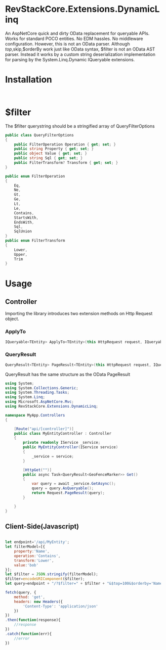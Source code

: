 # RevStackCore.Extensions.DynamicLinq

An AspNetCore quick and dirty OData replacement for queryable APIs. Works for standard POCO entities. No EDM hassles. No middleware configuration.
However, this is not an OData parser. Although $top,$skip,$orderBy work just like OData syntax, $filter is not an OData AST parser. Instead it works by a custom string deserialization implementation for parsing by the System.Linq.Dynamic IQueryable extensions.

# Installation

``` bash



```

# $filter

The $filter querystring should be a stringified array of QueryFilterOptions

```cs
public class QueryFilterOptions
{
    public FilterOperation Operation { get; set; }
    public string Property { get; set; }
    public object Value { get; set; }
    public string Sql { get; set; }
    public FilterTransform? Transform { get; set; }
}

public enum FilterOperation
{
    Eq,
    Ne,
    Gt,
    Ge,
    Lt,
    Le,
    Contains,
    StartsWith,
    EndsWith,
    Sql,
    SqlUnion
}
public enum FilterTransform
{
    Lower,
    Upper,
    Trim
}
```


# Usage


## Controller

Importing the library introduces two extension methods on Http Request object.

### ApplyTo

```cs
IQueryable<TEntity> ApplyTo<TEntity>(this HttpRequest request, IQueryable<TEntity> query)

```

### QueryResult

```cs
QueryResult<TEntity> PageResult<TEntity>(this HttpRequest request, IQueryable<TEntity> query)

```

QueryResult has the same structure as the OData PageResult

```cs
using System;
using System.Collections.Generic;
using System.Threading.Tasks;
using System.Linq;
using Microsoft.AspNetCore.Mvc;
using RevStackCore.Extensions.DynamicLinq;

namespace MyApp.Controllers
{

    [Route("api/[controller]")]
    public class MyEntityController : Controller
    {
        private readonly IService _service;
        public MyEntityController(IService service)
        {
            _service = service;
        }

        [HttpGet("")]
        public async Task<QueryResult<GeoFenceMarker>> Get()
        {
            var query = await _service.GetAsync();
            query = query.AsQueryable();
            return Request.PageResult(query);
        }

    }
}

```

## Client-Side(Javascript)


```js

let endpoint='/api/MyEntity';
let filterModel=[{
    property:'Name',
    operation:'Contains',
    transform:'Lower',
    value:'bob'
}];
let $filter = JSON.stringify(filterModel);
$filter=encodeURIComponent($filter);
let query=endpoint + "/?$filter=" + $filter + "&$top=100&$orderby='Name'";

fetch(query, {
    method: 'get',
    headers: new Headers({
        'Content-Type': 'application/json'
    })
})
.then(function(response){
    //response
})
.catch(function(err){
    //error
})


```




